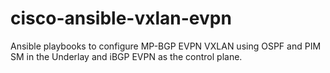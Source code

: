 # cisco-ansible-vxlan-evpn
Ansible playbooks to configure MP-BGP EVPN VXLAN using OSPF and PIM SM in the Underlay and iBGP EVPN as the control plane.

